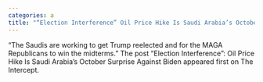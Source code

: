 ```yaml
---
categories: a
title: "“Election Interference” Oil Price Hike Is Saudi Arabia’s October Surprise Against Biden"
---
```

“The Saudis are working to get Trump reelected and for the MAGA Republicans to win the midterms.” 
The post “Election Interference”: Oil Price Hike Is Saudi Arabia’s October Surprise Against Biden appeared first on The Intercept.
